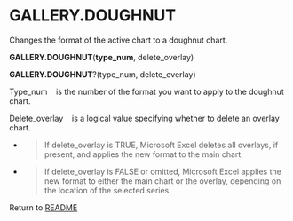 # GALLERY.DOUGHNUT

Changes the format of the active chart to a doughnut chart.

**GALLERY.DOUGHNUT**(**type\_num**, delete\_overlay)

**GALLERY.DOUGHNUT**?(type\_num, delete\_overlay)

Type\_num&nbsp;&nbsp;&nbsp;&nbsp;is the number of the format you want to
apply to the doughnut chart.

Delete\_overlay&nbsp;&nbsp;&nbsp;&nbsp;is a logical value specifying
whether to delete an overlay chart.

  - > If delete\_overlay is TRUE, Microsoft Excel deletes all overlays,
    > if present, and applies the new format to the main chart.

  - > If delete\_overlay is FALSE or omitted, Microsoft Excel applies
    > the new format to either the main chart or the overlay, depending
    > on the location of the selected series.




Return to [README](README.md)

